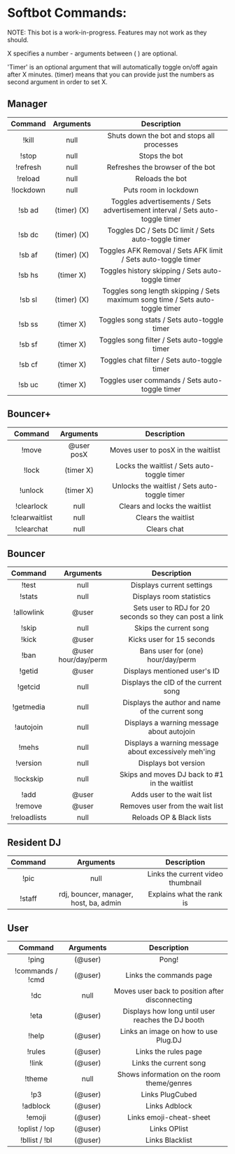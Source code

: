 Softbot Commands:
=========

NOTE: This bot is a work-in-progress. Features may not work as they should.

X specifies a number - arguments between ( ) are optional.

'Timer' is an optional argument that will automatically toggle on/off again after X minutes. (timer) means that you can provide just the numbers as second argument in order to set X.


Manager
-------

|Command | Arguments |  Description |
|:------:|:---------:|:--------------------------------------:|
|!kill | null | Shuts down the bot and stops all processes |
|!stop | null | Stops the bot |
|!refresh| null | Refreshes the browser of the bot |
|!reload | null | Reloads the bot |
|!lockdown | null | Puts room in lockdown |
|!sb ad| (timer) (X) | Toggles advertisements / Sets advertisement interval / Sets auto-toggle timer |
|!sb dc | (timer) (X) | Toggles DC / Sets DC limit / Sets auto-toggle timer |
|!sb af | (timer) (X) | Toggles AFK Removal / Sets AFK limit / Sets auto-toggle timer |
|!sb hs | (timer X) | Toggles history skipping / Sets auto-toggle timer |
|!sb sl | (timer) (X) | Toggles song length skipping / Sets maximum song time / Sets auto-toggle timer |
|!sb ss | (timer X) | Toggles song stats / Sets auto-toggle timer |
|!sb sf | (timer X) | Toggles song filter / Sets auto-toggle timer |
|!sb cf | (timer X) | Toggles chat filter / Sets auto-toggle timer |
|!sb uc | (timer X) | Toggles user commands / Sets auto-toggle timer |


Bouncer+
--------

|Command | Arguments |  Description |
|:------:|:---------:|:--------------------------------------:|
|!move | @user posX | Moves user to posX in the waitlist |
|!lock | (timer X) | Locks the waitlist / Sets auto-toggle timer |
|!unlock | (timer X) | Unlocks the waitlist / Sets auto-toggle timer |
|!clearlock | null | Clears and locks the waitlist |
|!clearwaitlist | null | Clears the waitlist |
|!clearchat | null | Clears chat |


Bouncer
-------

|Command | Arguments |  Description |
|:------:|:---------:|:--------------------------------------:|
|!test | null | Displays current settings |
|!stats | null | Displays room statistics |
|!allowlink | @user | Sets user to RDJ for 20 seconds so they can post a link |
|!skip | null | Skips the current song |
|!kick | @user | Kicks user for 15 seconds |
|!ban | @user hour/day/perm | Bans user for (one) hour/day/perm |
|!getid | @user | Displays mentioned user's ID |
|!getcid | null | Displays the cID of the current song |
|!getmedia | null | Displays the author and name of the current song |
|!autojoin | null | Displays a warning message about autojoin |
|!mehs | null | Displays a warning message about excessively meh'ing |
|!version | null | Displays bot version |
|!lockskip | null | Skips and moves DJ back to #1 in the waitlist |
|!add | @user | Adds user to the wait list |
|!remove | @user | Removes user from the wait list |
|!reloadlists | null | Reloads OP & Black lists |


Resident DJ
-----------

|Command | Arguments |  Description |
|:------:|:---------:|:--------------------------------------:|
|!pic | null | Links the current video thumbnail |
|!staff | rdj, bouncer, manager, host, ba, admin | Explains what the rank is |


User
----

|Command | Arguments |  Description |
|:------:|:---------:|:--------------------------------------:|
|!ping | (@user) | Pong! |
|!commands / !cmd | (@user) | Links the commands page |
|!dc | null | Moves user back to position after disconnecting |
|!eta | (@user) | Displays how long until user reaches the DJ booth |
|!help | (@user) | Links an image on how to use Plug.DJ |
|!rules | (@user) | Links the rules page |
|!link | (@user) | Links the current song |
|!theme | null | Shows information on the room theme/genres |
|!p3 | (@user) | Links PlugCubed |
|!adblock | (@user) | Links Adblock |
|!emoji | (@user) | Links emoji-cheat-sheet |
|!oplist / !op | (@user) | Links OPlist |
|!bllist / !bl | (@user) | Links Blacklist |
